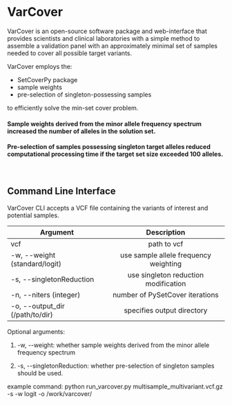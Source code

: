# VarCover 

VarCover is an open-source software package and web-interface that provides scientists and clinical laboratories with a simple method to assemble a validation panel with an approximately minimal set of samples needed to cover all possible target variants.

VarCover employs the:  
* SetCoverPy package
* sample weights
* pre-selection of singleton-possessing samples 

to efficiently solve the min-set cover problem. 

#### Sample weights derived from the minor allele frequency spectrum increased the number of alleles in the solution set. 

#### Pre-selection of samples possessing singleton target alleles reduced computational processing time if the target set size exceeded 100 alleles.

<br>

## Command Line Interface
VarCover CLI accepts a VCF file containing the variants of interest and potential samples.  

| Argument               | Description      |   
| -----------------------|:----------------:| 
| vcf                    | path to vcf      | 
| -w, --weight (standard/logit)           | use sample allele frequency weighting      |   
| -s, --singletonReduction | use singleton reduction modification      |    
| -n, --niters (integer) | number of PySetCover iterations      |    
| -o, --output_dir (/path/to/dir) | specifies output directory      |    

Optional arguments:
1) -w, --weight: whether sample weights derived from the minor allele frequency spectrum

2) -s, --singletonReduction: whether pre-selection of singleton samples should be used.

example command:
python run_varcover.py multisample_multivariant.vcf.gz -s -w logit -o /work/varcover/

